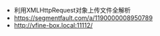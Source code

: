 * 利用XMLHttpRequest对象上传文件全解析
* https://segmentfault.com/a/1190000008950789
* http://vfine-box.local:11112/
